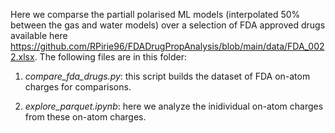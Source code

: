 Here we comparse the partiall polarised ML models (interpolated 50% between the gas and water models) 
over a selection of FDA approved drugs available here https://github.com/RPirie96/FDADrugPropAnalysis/blob/main/data/FDA_0022.xlsx. 
The following files are in this folder:

1. *compare_fda_drugs.py*: this script builds the dataset of FDA on-atom charges for comparisons.

2. *explore_parquet.ipynb*: here we analyze the inidividual on-atom charges from these on-atom charges. 

